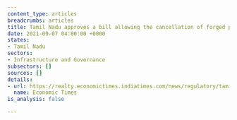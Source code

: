```yaml
---
content_type: articles
breadcrumbs: articles
title: Tamil Nadu approves a bill allowing the cancellation of forged property documents
date: 2021-09-07 04:00:00 +0000
states:
- Tamil Nadu
sectors:
- Infrastructure and Governance
subsectors: []
sources: []
details:
- url: https://realty.economictimes.indiatimes.com/news/regulatory/tamil-nadu-new-bill-allows-registrars-to-cancel-a-forged-property-document/85893170
  name: Economic Times
is_analysis: false

---
```

